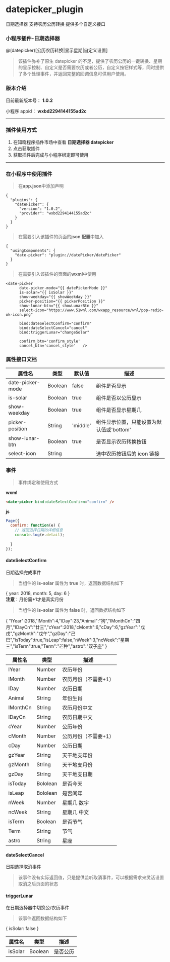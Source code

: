 # datepicker_plugin

日期选择器 支持农历公历转换 提供多个自定义接口

### 小程序插件-日期选择器

@(datepicker)[公历农历转换|显示星期|自定义设置]

> 该插件弥补了原生 datepicker 的不足，提供了农历公历的一键转换、星期的显示控制、自定义是否需要农历或者公历，自定义按钮样式等，同时提供了多个处理事件，并返回完整的回调信息可供用户使用。

### 版本介绍

目前最新版本号： **1.0.2**

小程序 appid： **wxbd2294144155ad2c**

---

### 插件使用方式

1.  在知晓程序插件市场中查看 **日期选择器 datepicker**
2.  点击获取插件
3.  获取插件后完成与小程序绑定即可使用

---

### 在小程序中使用插件

> 在**app.json**中添加声明

```
{
  "plugins": {
    "datePicker": {
      "version": "1.0.2",
      "provider": "wxbd2294144155ad2c"
    }
  }
}
```

> 在需要引入该插件的页面的**json 配置**中加入

```
{
  "usingComponents": {
    "date-picker": "plugin://datePicker/datePicker"
  }
}
```

> 在需要引入该插件的页面的**wxml**中使用

```
<date-picker
      date-picker-mode="{{ datePickerMode }}"
      is-solar="{{ isSolar }}"
      show-weekday="{{ showWeekday }}"
      picker-position="{{ pickerPosition }}"
      show-lunar-btn="{{ showLunarBtn }}"
      select-icon="https://www.51wnl.com/wxapp_resource/wnl/pop-radio-ok-icon.png"

      bind:dateSelectConfirm="confirm"
      bind:dateSelectCancel="cancel"
      bind:triggerLunar="changeSolar"

      confirm_btn='confirm_style'
      cancel_btn='cancel_style'   />
```

### 属性接口文档

| 属性名           | 类型    | 默认值   | 描述                                     |
| ---------------- | ------- | -------- | ---------------------------------------- |
| date-picker-mode | Boolean | false    | 组件是否显示                             |
| is-solar         | Boolean | true     | 组件是否以公历显示                       |
| show-weekday     | Boolean | true     | 组件是否显示星期几                       |
| picker-position  | String  | 'middle' | 组件显示位置，只能设置为默认值或'bottom' |
| show-lunar-btn   | Boolean | true     | 是否显示农历转换按钮                     |
| select-icon      | String  |          | 选中农历按钮后的 icon 链接               |

### 事件

> 事件绑定和使用方式

**wxml**

```html
<date-picker bind:dateSelectConfirm="confirm" />
```

**js**

```javascript
Page({
  confirm: function(e) {
    // 返回选择日期的详细信息
    console.log(e.detail);
    
  }
});
```

#### **dateSelectConfirm**
日期选择完成事件
> 当组件的 **is-solar** 属性为 **true** 时，返回数据结构如下

   { 
     year: 2018, month: 5, day: 6 
   }  
   **注意**：月份需+1才是真实月份

> 当组件的 **is-solar** 属性为 **false** 时，返回数据结构如下

   { 
     "lYear":2018,"lMonth":4,"lDay":23,"Animal":"狗","IMonthCn":"四月","IDayCn":"廿三","cYear":2018,"cMonth":6,"cDay":6,"gzYear":"戊戌","gzMonth":"戊午","gzDay":"己巳","isToday":true,"isLeap":false,"nWeek":3,"ncWeek":"星期三","isTerm":true,"Term":"芒种","astro":"双子座"
   }

| 属性名   | 类型     | 描述                 |
| -------- | -------- | -------------------- |
| lYear    | Number   | 农历年份             |
| lMonth   | Number   | 农历月份（不需要+1） |
| lDay     | Number   | 农历日期             |
| Animal   | String   | 年份生肖             |
| IMonthCn | String   | 农历月份中文         |
| IDayCn   | String   | 农历日期中文         |
| cYear    | Number   | 公历年份             |
| cMonth   | Number   | 公历月份（不需要+1） |
| cDay     | Number   | 公历日期             |
| gzYear   | String   | 天干地支年份         |
| gzMonth  | String   | 天干地支月份         |
| gzDay    | String   | 天干地支日期         |
| isToday  | Bololean | 是否今天             |
| isLeap   | Bololean | 是否闰年             |
| nWeek    | Number   | 星期几 数字          |
| ncWeek   | String   | 星期几 中文          |
| isTerm   | Boolean  | 是否节气             |
| Term     | String   | 节气                 |
| astro    | String   | 星座                 |

#### dateSelectCancel
日期选择取消事件
> 该事件没有实际返回值，只是提供监听取消事件，可以根据需求来灵活设置取消之后页面的状态

#### triggerLunar
在日期选择器中切换公/农历事件
> 该事件返回数据结构如下

{ 
  isSolar: false 
}

| 属性名    | 类型     | 描述                 |
| -------- | -------- | -------------------- |
| isSolar  | Boolean  | 是否公历              |
